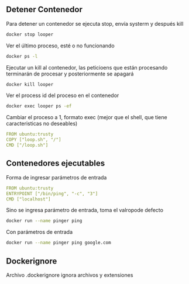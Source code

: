 ## Detener Contenedor

Para detener un contenedor se ejecuta stop, envía systerm y después kill

```bash
docker stop looper
```

Ver el último proceso, esté o no funcionando

```bash
docker ps -l 
```

Ejecutar un kill al contenedor, las peticioens que están procesando terminarán de procesar y posteriormente se apagará

```bash
docker kill looper 
```

Ver el process id del proceso en el contenedor

```bash
docker exec looper ps -ef
```

Cambiar el proceso a 1, formato exec (mejor que el shell, que tiene caracteristicas no deseables)

```yml
FROM ubuntu:trusty
COPY ["loop.sh", "/"]
CMD ["/loop.sh"]
```

## Contenedores ejecutables

Forma de ingresar parámetros de entrada

```yml
FROM ubuntu:trusty
ENTRYPOINT ["/bin/ping", "-c", "3"]
CMD ["localhost"]
```

Sino se ingresa parámetro de entrada, toma el valropode defecto 

```bash
docker run --name pinger ping
```

Con parámetros de entrada

```bash
docker run --name pinger ping google.com
```

## Dockerignore

Archivo .dockerignore ignora archivos y extensiones
